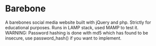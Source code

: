 # Barebone
A barebones social media website built with jQuery and php. Strictly for educational purposes.
Runs in LAMP stack, used MAMP to test it.
WARNING: Password hashing is done with md5 which has found to be insecure, use password_hash() if you want to implement.
